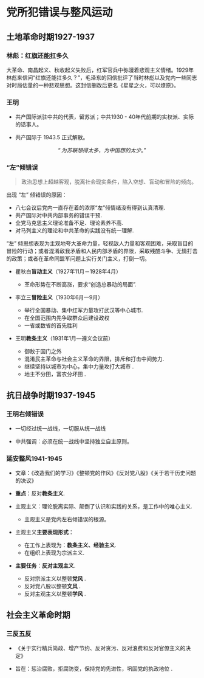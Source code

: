 # 党所犯错误与整风运动

## **土地革命**时期1927-1937
### 林彪：红旗还能扛多久
大革命、南昌起义、秋收起义失败后，红军官兵中弥漫着悲观主义情绪。1929年林彪来信问“红旗还能扛多久？”，毛泽东的回信批评了当时林彪以及党内一些同志对时局估量的一种悲观思想。这封信删改后更名《星星之火，可以燎原》。

### 王明
* 共产国际派驻中共的代表，留苏派；中共1930 - 40年代前期的实权派、实际的话事人。

* 共产国际于 $1943.5$ 正式解散。

$$“为苏联想得太多，为中国想的太少。”$$

### “左”倾错误
> 政治思想上超越客观，脱离社会现实条件，陷入空想、盲动和冒险的倾向。

出现 “左” 倾错误的原因：
* 八七会议后党内一直存在着的浓厚“左”倾情绪没有得到认真清理.
* 共产国际对中共内部事务的错误干预.
* 全党马克思主义理论准备不足、理论素养不高.
* 对马列主义的理论和中共革命的实践没有统一理解.

“左” 倾思想表现为主观地夸大革命力量，轻视敌人力量和客观困难，采取盲目的冒险的行动；或者混淆敌我矛盾和人民内部矛盾的界限，采取残酷斗争、无情打击的政策；或者在革命同盟军问题上实行关门主义，打倒一切。

* 瞿秋白**盲动主义**（1927年11月－1928年4月）
    * 革命形势在不断高涨，要求“创造总暴动的局面”.

* 李立三**冒险主义**（1930年6月—9月）
    * 举行全国暴动、集中红军力量攻打武汉等中心城市.
    * 在全国范围内先争取群众后建设政权
    * 一省或数省的首先胜利
    
* 王明**教条主义**（1931年1月—遵义会议前）
    * 御敌于国门之外
    * 混淆民主革命与社会主义革命的界限，排斥和打击中间势力.
    * 继续坚持以城市为中心，集中力量攻打大城市 .
    * 地主不分田，富农分坏田 .

## 抗日战争时期1937-1945
### 王明右倾错误
* 一切经过统一战线，一切服从统一战线

* 中共强调：必须在统一战线中坚持独立自主原则。
### 延安整风1941-1945
* 文章：《改造我们的学习》《整顿党的作风》《反对党八股》《关于若干历史问题的决议》
* **重点**：反对**教条主义**.
* 主观主义：理论脱离实际、颠倒了认识和实践的关系，是工作中的唯心主义.
    * 主观主义是党内左右倾错误的根源。
* 主观主义**主要表现形式**：
    * 在工作上表现为：**教条主义、经验主义**.
    * 在组织上表现为宗派主义.

* **主要任务**：**反对主观主义**.
    * 反对宗派主义以整顿**党风** .
    * 反对党八股以整顿**文风** .
    * 反对主观主义以整顿**学风** .

## 社会主义革命时期
### 三反五反

* 《关于实行精兵简政、增产节约、反对贪污、反对浪费和反对官僚主义的决定》

* 旨在：惩治腐败，拒腐防变，保持党的先进性，巩固党的执政地位 .

